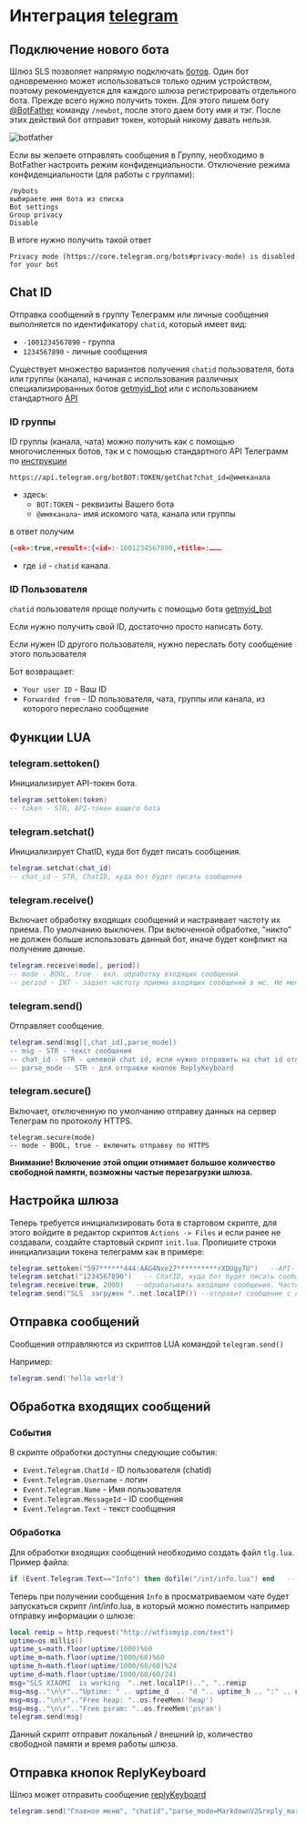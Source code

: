 # Интеграция [telegram](https://www.telegram.org)

## Подключение нового бота

Шлюз SLS  позволяет напрямую подключать [ботов](https://core.telegram.org/bots/).  Один бот одновременно может использоваться только одним устройством, поэтому рекомендуется для каждого шлюза регистрировать отдельного бота. Прежде всего нужно получить токен. Для этого пишем боту [@BotFather](https://t.me/BotFather) команду `/newbot`, после этого даем боту имя и тэг. После этих действий бот отправит  токен, который никому давать нельзя.

![botfather](https://habrastorage.org/r/w1560/getpro/habr/upload_files/24f/392/57a/24f39257a7893fab12efc0bd92c7bed4.png)

Если вы желаете отправлять сообщения в Группу, необходимо в BotFather настроить режим конфиденциальности.  Отключение режима конфиденциальности (для работы  с группами):

```
/mybots
выбираете имя бота из списка
Bot settings
Group privacy
Disable
```

В итоге нужно получить такой ответ

```
Privacy mode (https://core.telegram.org/bots#privacy-mode) is disabled for your bot
```

## Chat ID

Отправка сообщений в группу Телеграмм или личные сообщения выполняется по идентификатору `chatid`, который имеет вид:
- `-1001234567890` - группа 
- `1234567890` - личные сообщения

Существует множество вариантов получения `chatid` пользователя, бота или группы (канала), начиная с использования различных специализированных ботов [getmyid_bot](https://t.me/getmyid_bot) или с использованием стандартного [API](https://core.telegram.org/api)

### ID группы

ID группы (канала, чата) можно получить как с помощью многочисленных ботов, так и с помощью стандартного API Телеграмм по [инструкции](https://it-stories.ru/blog/web-dev/kak-uznat-chat-id-dlja-kanala-gruppy-telegram/) 

```http
https://api.telegram.org/botBOT:TOKEN/getChat?chat_id=@имяканала
```

- здесь:
  - `BOT:TOKEN` - реквизиты Вашего бота
  - `@имяканала`- имя искомого чата, канала или группы

в ответ получим 

```json
{«ok»:true,»result»:{«id»:-1001234567890,»title»:………
```

- где `id` - `chatid` канала. 

### ID Пользователя

`chatid` пользователя проще получить с помощью бота [getmyid_bot](https://t.me/getmyid_bot)

Если нужно получить свой ID, достаточно просто написать боту. 

Если нужен ID другого пользователя, нужно переслать боту сообщение этого пользователя

Бот возвращает:
- `Your user ID` - Ваш ID 
- `Forwarded from` - ID пользователя, чата, группы или канала, из которого переслано сообщение

## Функции LUA 

### telegram.settoken()

Инициализирует API-токен бота.

```lua
telegram.settoken(token)
-- token - STR, API-токен вашего бота
```

### telegram.setchat()

Инициализирует ChatID, куда бот будет писать сообщения.

```lua
telegram.setchat(chat_id)
-- chat_id - STR, ChatID, куда бот будет писать сообщения
```

### telegram.receive()

Включает обработку входящих сообщений и настраивает частоту их приема. По умолчанию выключен. При включенной обработке, "никто" не должен больше использовать данный бот, иначе будет конфликт на получение данные.

```lua
telegram.receive(mode[, period])
-- mode - BOOL, true - вкл. обработку входящих сообщений
-- period - INT - задает частоту приема входящих сообщений в мс. Не менее 1000мс. Если опустить данный параметр - по умолчанию 1000мс.
```

### telegram.send()

Отправляет сообщение.

```lua
telegram.send(msg[[,chat_id],parse_mode])
-- msg - STR - текст сообщения
-- chat_id - STR - целевой chat id, если нужно отправить на chat id отличный от заданного telegram.setchat()
-- parse_mode - STR - для отправки кнопок ReplyKeyboard
```

### telegram.secure()

Включает, отключенную по умолчанию отправку данных на сервер Телеграм по протоколу HTTPS. 

```
telegram.secure(mode)
-- mode - BOOL, true - включить отправку по HTTPS
```

**Внимание! Включение этой опции отнимает большое количество свободной памяти, возможны частые перезагрузки  шлюза.**


## Настройка шлюза

Теперь требуется инициализировать бота в стартовом скрипте, для этого войдите в редактор скриптов `Actions -> Files` и если ранее не создавали, создайте стартовый скрипт `init.lua`. Пропишите строки инициализации токена телеграмм как в примере: 

```lua
telegram.settoken("597******444:AAG4Nxe27**********rXDUgy7U")   --API-токен вашего бота
telegram.setchat("1234567890")   -- ChatID, куда бот будет писать сообщения
telegram.receive(true, 2000)   --обрабатывать входящие сообщения. Частота приема входящих сообщений 2000 мс
telegram.send("SLS  загружен "..net.localIP()) --отправит сообщение с локальным адресом SLS в вашей сети в телеграм
```

## Отправка сообщений

Сообщения отправляются из скриптов LUA командой `telegram.send()`

Например:

```lua
telegram.send('hello world')
```

## Обработка входящих сообщений

### События

В скрипте обработки доступны следующие события:

- `Event.Telegram.ChatId` - ID пользователя (chatid)
- `Event.Telegram.Username` - логин
- `Event.Telegram.Name` - Имя пользователя
- `Event.Telegram.MessageId` - ID сообщения 
- `Event.Telegram.Text` - текст сообщения

### Обработка

Для обработки входящих сообщений необходимо создать файл `tlg.lua`. Пример файла:

```lua
if (Event.Telegram.Text=="Info") then dofile("/int/info.lua") end   -- при получениие сообщения, содержащего "Info" запускать сценарий info.lua
```

Теперь при получении сообщения `Info` в просматриваемом чате будет запускаться скрипт /int/info.lua, в который можно поместить например отправку информации о шлюзе:

``` lua
local remip = http.request("http://wtfismyip.com/text")
uptime=os.millis()
uptime_s=math.floor(uptime/1000)%60
uptime_m=math.floor(uptime/1000/60)%60
uptime_h=math.floor(uptime/1000/60/60)%24
uptime_d=math.floor(uptime/1000/60/60/24)
msg="SLS XIAOMI  is working  "..net.localIP()..", "..remip
msg=msg.."\n\r".."Uptime: " .. uptime_d  .. "d ".. uptime_h .. ":" .. uptime_m..":"..uptime_s
msg=msg.."\n\r".."Free heap: "..os.freeMem('heap')
msg=msg.."\n\r".."Free psram: "..os.freeMem('psram')
telegram.send(msg)
```

Данный скрипт отправит локальный / внешний ip, количество свободной памяти и время работы шлюза. 

## Отправка кнопок ReplyKeyboard

Шлюз может отправить сообщение  [replyKeyboard](https://core.telegram.org/api/bots%2Fbuttons)

```lua
telegram.send("Главное меню", "chatid","parse_mode=MarkdownV2&reply_markup={\"keyboard\":[[\"Температуры\"],[\"Info\",\"cmd3\"]],\"resize_keyboard\":true,\"one_time_keyboard\":true}")
```  



